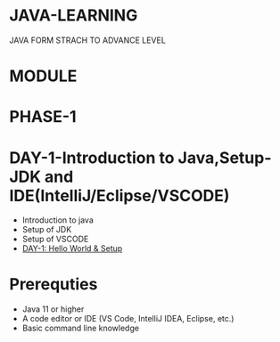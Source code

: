 # JAVA-LEARNING
JAVA FORM STRACH TO ADVANCE LEVEL

# MODULE
# PHASE-1
  # DAY-1-Introduction to Java,Setup-JDK and IDE(IntelliJ/Eclipse/VSCODE)
  - Introduction to java
  - Setup of JDK
  - Setup of VSCODE
  - [DAY-1: Hello World & Setup](https://github.com/vinayakmishra4/JAVA-LEARNING/blob/main/DAY-1-Introduction-to-Java-Setup-JDK-IDE/DAY-1.TXT)

# Prerequties
- Java 11 or higher
- A code editor or IDE (VS Code, IntelliJ IDEA, Eclipse, etc.)
- Basic command line knowledge

